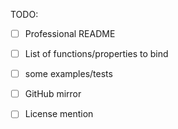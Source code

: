 TODO:
 - [ ] Professional README
 - [ ] List of functions/properties to bind
 - [ ] some examples/tests
 - [ ] GitHub mirror
 - [ ] License mention

